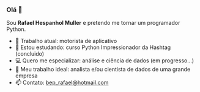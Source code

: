 ### Olá 👋

Sou **Rafael Hespanhol Muller** e pretendo me tornar um programador Python.

- :red_car: Trabalho atual: motorista de aplicativo
- :memo: Estou estudando: curso Python Impressionador da Hashtag (concluido)
- :computer: Quero me especializar: análise e ciência de dados (em progresso...)
- 🤔 Meu trabalho ideal: analista e/ou cientista de dados de uma grande empresa
- 📫 Contato: bep_rafael@hotmail.com
